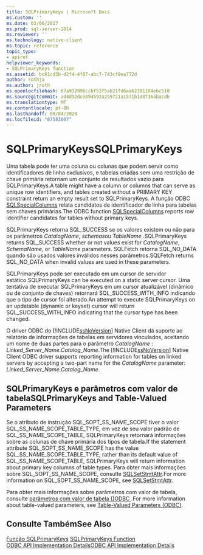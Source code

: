 ```yaml
---
title: SQLPrimaryKeys | Microsoft Docs
ms.custom: ''
ms.date: 03/06/2017
ms.prod: sql-server-2014
ms.reviewer: ''
ms.technology: native-client
ms.topic: reference
topic_type:
- apiref
helpviewer_keywords:
- SQLPrimaryKeys function
ms.assetid: bc61cd5b-d2f4-4f87-abc7-743cf9ea772d
author: rothja
ms.author: jroth
ms.openlocfilehash: 67a932996ccbf52f5ab21fd6aa62381184ebc510
ms.sourcegitcommit: ad4d92dce894592a259721a1571b1d8736abacdb
ms.translationtype: MT
ms.contentlocale: pt-BR
ms.lasthandoff: 08/04/2020
ms.locfileid: "87583007"
---
```

# <a name="sqlprimarykeys"></a><span data-ttu-id="e7f3a-102">SQLPrimaryKeys</span><span class="sxs-lookup"><span data-stu-id="e7f3a-102">SQLPrimaryKeys</span></span>
  <span data-ttu-id="e7f3a-103">Uma tabela pode ter uma coluna ou colunas que podem servir como identificadores de linha exclusivos, e tabelas criadas sem uma restrição de chave primária retornam um conjunto de resultados vazio para SQLPrimaryKeys.</span><span class="sxs-lookup"><span data-stu-id="e7f3a-103">A table might have a column or columns that can serve as unique row identifiers, and tables created without a PRIMARY KEY constraint return an empty result set to SQLPrimaryKeys.</span></span> <span data-ttu-id="e7f3a-104">A função ODBC [SQLSpecialColumns](sqlspecialcolumns.md) relata candidatos de identificador de linha para tabelas sem chaves primárias.</span><span class="sxs-lookup"><span data-stu-id="e7f3a-104">The ODBC function [SQLSpecialColumns](sqlspecialcolumns.md) reports row identifier candidates for tables without primary keys.</span></span>  
  
 <span data-ttu-id="e7f3a-105">SQLPrimaryKeys retorna SQL_SUCCESS se os valores existem ou não para os parâmetros *CatalogName*, *schemas*ou *TableName* .</span><span class="sxs-lookup"><span data-stu-id="e7f3a-105">SQLPrimaryKeys returns SQL_SUCCESS whether or not values exist for *CatalogName*, *SchemaName*, or *TableName* parameters.</span></span> <span data-ttu-id="e7f3a-106">SQLFetch retorna SQL_NO_DATA quando são usados valores inválidos nesses parâmetros.</span><span class="sxs-lookup"><span data-stu-id="e7f3a-106">SQLFetch returns SQL_NO_DATA when invalid values are used in these parameters.</span></span>  
  
 <span data-ttu-id="e7f3a-107">SQLPrimaryKeys pode ser executado em um cursor de servidor estático.</span><span class="sxs-lookup"><span data-stu-id="e7f3a-107">SQLPrimaryKeys can be executed on a static server cursor.</span></span> <span data-ttu-id="e7f3a-108">Uma tentativa de executar SQLPrimaryKeys em um cursor atualizável (dinâmico ou de conjunto de chaves) retornará SQL_SUCCESS_WITH_INFO indicando que o tipo de cursor foi alterado.</span><span class="sxs-lookup"><span data-stu-id="e7f3a-108">An attempt to execute SQLPrimaryKeys on an updatable (dynamic or keyset) cursor will return SQL_SUCCESS_WITH_INFO indicating that the cursor type has been changed.</span></span>  
  
 <span data-ttu-id="e7f3a-109">O driver ODBC do [!INCLUDE[ssNoVersion](../../includes/ssnoversion-md.md)] Native Client dá suporte ao relatório de informações de tabelas em servidores vinculados, aceitando um nome de duas partes para o parâmetro *CatalogName* : *Linked_Server_Name.Catalog_Name*.</span><span class="sxs-lookup"><span data-stu-id="e7f3a-109">The [!INCLUDE[ssNoVersion](../../includes/ssnoversion-md.md)] Native Client ODBC driver supports reporting information for tables on linked servers by accepting a two-part name for the *CatalogName* parameter: *Linked_Server_Name.Catalog_Name*.</span></span>  
  
## <a name="sqlprimarykeys-and-table-valued-parameters"></a><span data-ttu-id="e7f3a-110">SQLPrimaryKeys e parâmetros com valor de tabela</span><span class="sxs-lookup"><span data-stu-id="e7f3a-110">SQLPrimaryKeys and Table-Valued Parameters</span></span>  
 <span data-ttu-id="e7f3a-111">Se o atributo de instrução SQL_SOPT_SS_NAME_SCOPE tiver o valor SQL_SS_NAME_SCOPE_TABLE_TYPE, em vez de seu valor padrão de SQL_SS_NAME_SCOPE_TABLE, SQLPrimaryKeys retornará informações sobre as colunas de chave primária dos tipos de tabela.</span><span class="sxs-lookup"><span data-stu-id="e7f3a-111">If the statement attribute SQL_SOPT_SS_NAME_SCOPE has the value SQL_SS_NAME_SCOPE_TABLE_TYPE, rather than its default value of SQL_SS_NAME_SCOPE_TABLE, SQLPrimaryKeys will return information about primary key columns of table types.</span></span> <span data-ttu-id="e7f3a-112">Para obter mais informações sobre SQL_SOPT_SS_NAME_SCOPE, consulte [SQLSetStmtAttr](sqlsetstmtattr.md).</span><span class="sxs-lookup"><span data-stu-id="e7f3a-112">For more information on SQL_SOPT_SS_NAME_SCOPE, see [SQLSetStmtAttr](sqlsetstmtattr.md).</span></span>  
  
 <span data-ttu-id="e7f3a-113">Para obter mais informações sobre parâmetros com valor de tabela, consulte [parâmetros com valor de tabela &#40;&#41;ODBC ](../native-client-odbc-table-valued-parameters/table-valued-parameters-odbc.md).</span><span class="sxs-lookup"><span data-stu-id="e7f3a-113">For more information about table-valued parameters, see [Table-Valued Parameters &#40;ODBC&#41;](../native-client-odbc-table-valued-parameters/table-valued-parameters-odbc.md).</span></span>  
  
## <a name="see-also"></a><span data-ttu-id="e7f3a-114">Consulte Também</span><span class="sxs-lookup"><span data-stu-id="e7f3a-114">See Also</span></span>  
 <span data-ttu-id="e7f3a-115">[Função SQLPrimaryKeys](https://go.microsoft.com/fwlink/?LinkId=59361) </span><span class="sxs-lookup"><span data-stu-id="e7f3a-115">[SQLPrimaryKeys Function](https://go.microsoft.com/fwlink/?LinkId=59361) </span></span>  
 [<span data-ttu-id="e7f3a-116">ODBC API Implementation Details</span><span class="sxs-lookup"><span data-stu-id="e7f3a-116">ODBC API Implementation Details</span></span>](odbc-api-implementation-details.md)  
  
  
